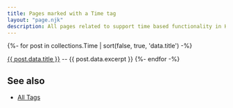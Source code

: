 ```yaml
---
title: Pages marked with a Time tag
layout: "page.njk"
description: All pages related to support time based functionality in HomeDing Elements.
---
```


{%- for post in collections.Time | sort(false, true, 'data.title')  -%}
<p><a href="{{ post.url | url }}">{{ post.data.title }}</a> -- {{ post.data.excerpt }}
{%- endfor -%}


<h2> See also</h2>

<ul>
  <li><a href="/tag/index.htm">All Tags</a></li>
</ul>
